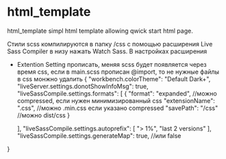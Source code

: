 # html_template
html_template
simpl html template allowing qwick start html page.

Стили scss компилируются в папку /css с помощью расширения Live Sass Compiler в низу нажать Watch Sass. В настройках расширения
 -  Extention Setting прописать, меняя scss будет появляется через время css, если в main.scss прописан @import, то не нужные файлы в css монжно удалить
{
    "workbench.colorTheme": "Default Dark+",
    "liveServer.settings.donotShowInfoMsg": true,
    "liveSassCompile.settings.formats": [
        {
            "format": "expanded", //можно compressed, если нужен минимизированный css
            "extensionName": ".css",  //можно .min.css если указано compressed
            "savePath": "/css"  //можно dist/css
        }

    ],
    "liveSassCompile.settings.autoprefix": [
        "> 1%",
        "last 2 versions"
    ],
    "liveSassCompile.settings.generateMap": true,  //или false

}


